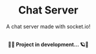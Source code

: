 <div align="center">
<h1> Chat Server </h1>
A chat server made with socket.io!
</div>
<br>
<p align="center"><strong>🚀🚧 Project in development... 🪐🚧</strong></p>